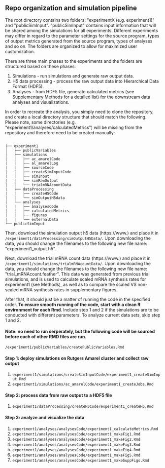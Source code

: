 
## Repo organization and simulation pipeline
The root directory contains two folders: "experimentX (e.g. experiment1)" and "publicSimInput". "publicSimInput" contains input information that will be shared among the simulations for all experiments. Different experiments may differ in regard to the parameter settings for the source program, types of output metrics generated from the source program, types of analyses and so on. The folders are organized to allow for maximized user customization.

There are three main phases to the experiments and the folders are structured based on these phases:
1. Simulations - run simulations and generate raw output data.
2. H5 data processing - process the raw output data into Hierarchical Data Format (HDF5).  
3. Analyses - from HDF5 file, generate calculated metrics (see Supplementary Methods for a detailed list) for the downstream data analyses and visualizations.

In order to recreate the analysis, you simply need to clone the repository, and create a local directory structure that should match the following. Please note, some directories (e.g. "experiment1/analyses/calculatedMetrics") will be missing from the repository and therefore need to be created manually:
```

├── experiment1
│   ├── publicVariables
│   ├── simulations
|   |   ├── ac_amarelCode
|   |   ├── al_amarelLog
|   |   ├── sourceCode
|   |   ├── createSimInputCode
|   |   ├── simInput
|   |   └── simRawOutput
|   |   └── trialmRNAcountData
|   ├── dataProcessing
|   |   ├── createH5Code
|   |   └── simOutputH5data
│   └── analyses
|   |   ├── analysesCode
|   |   ├── calculatedMetrics
|   |   ├── figures
|   |   └── externalData
└── publicSimInput

```

Then, download the simulation output h5 data (https://www.) and place it in `/experiment1/dataProcessing/simOutputH5Data/`. Upon downloading the data, you should change the filenames to the following new file name: "experiment1_output.h5". 

Next, download the trial mRNA count data (https://www.) and place it in `/experiment1/simulations/trialmRNAcountData/`. Upon downloading the data, you should change the filenames to the following new file name: "trial_mRNAcount.feather". This data was generated from previous trial simulations, and is used to calculate scaled mRNA synthesis rates for experiment1 (see Methods), as well as to compare the scaled VS non-scaled mRNA synthesis rates in supplementary figures. 

After that, it should just be a matter of running the code in the specified order. **To ensure smooth running of the code, start with a clean R environment for each Rmd**. Include step 1 and 2 if the simulations are to be conducted with different parameters. To analyze current data sets, skip step 1 and 2. 

#### Note: no need to run serperately, but the following code will be sourced before each of other RMD files are run. 

`/experiment1/publicVariables/createPublicVariables.Rmd`


#### Step 1: deploy simulations on Rutgers Amarel cluster and collect raw output

1. `experiment1/simulations/createSimInputCode/experiment1_createSimInput.Rmd`  
2. `experiment1/simulations/ac_amarelCode/experiment1_createJobs.Rmd` 


#### Step 2: process data from raw output to a HDF5 file

1. `experiment1/dataProcessing/createH5Code/experiment1_createH5.Rmd`  


#### Step 3: analyze and visualize the data

1. `experiment1/analyses/analysesCode/experiment1_calculateMetrics.Rmd`  
2. `experiment1/analyses/analysesCode/experiment1_makeFig1.Rmd` 
3. `experiment1/analyses/analysesCode/experiment1_makeFig2.Rmd`
4. `experiment1/analyses/analysesCode/experiment1_makeFig3.Rmd` 
5. `experiment1/analyses/analysesCode/experiment1_makeFig4.Rmd` 
6. `experiment1/analyses/analysesCode/experiment1_makeFig5.Rmd` 
7. `experiment1/analyses/analysesCode/experiment1_makeSuppFigs.Rmd` 

